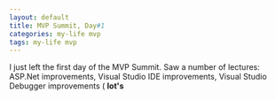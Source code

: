 ```yaml
---
layout: default
title: MVP Summit, Day#1
categories: my-life mvp
tags: my-life mvp
---
```

I just left the first day of the MVP Summit.  Saw a number of lectures: ASP.Net improvements, Visual Studio IDE improvements,  Visual Studio Debugger improvements (
<b>lot's</b>